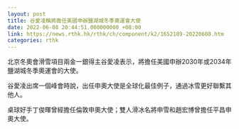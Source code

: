 ```yaml
---
layout: post
title: 谷愛凌稱將擔任美國申辦鹽湖城冬季奧運會大使
date: 2022-06-08 20:44:51.000000000 +08:00
link: https://news.rthk.hk/rthk/ch/component/k2/1652189-20220608.htm
categories: rthk
---
```


北京冬奧會滑雪項目兩金一銀得主谷愛凌表示，將擔任美國申辦2030年或2034年鹽湖城冬季奧運會的大使。

谷愛凌出席一個峰會時說，出任申奧大使是全球化最佳例子，通過冰雪更好聯繫其他人。

桌球好手丁俊暉曾經擔任倫敦申奧大使；雙人滑冰名將申雪和趙宏博曾擔任平昌申奧大使。
